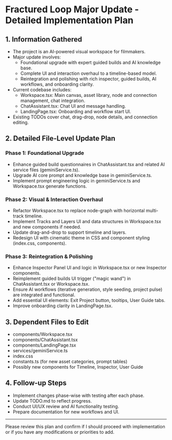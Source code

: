 # Fractured Loop Major Update - Detailed Implementation Plan

## 1. Information Gathered
- The project is an AI-powered visual workspace for filmmakers.
- Major update involves:
  - Foundational upgrade with expert guided builds and AI knowledge base.
  - Complete UI and interaction overhaul to a timeline-based model.
  - Reintegration and polishing with rich inspector, guided builds, AI workflows, and onboarding clarity.
- Current codebase includes:
  - Workspace.tsx: Main canvas, asset library, node and connection management, chat integration.
  - ChatAssistant.tsx: Chat UI and message handling.
  - LandingPage.tsx: Onboarding and workflow start UI.
- Existing TODOs cover chat, drag-drop, node details, and connection editing.

## 2. Detailed File-Level Update Plan

### Phase 1: Foundational Upgrade
- Enhance guided build questionnaires in ChatAssistant.tsx and related AI service files (geminiService.ts).
- Upgrade AI core prompt and knowledge base in geminiService.ts.
- Implement prompt engineering logic in geminiService.ts and Workspace.tsx generate functions.

### Phase 2: Visual & Interaction Overhaul
- Refactor Workspace.tsx to replace node-graph with horizontal multi-track timeline.
- Implement Tracks and Layers UI and data structures in Workspace.tsx and new components if needed.
- Update drag-and-drop to support timeline and layers.
- Redesign UI with cinematic theme in CSS and component styling (index.css, components).

### Phase 3: Reintegration & Polishing
- Enhance Inspector Panel UI and logic in Workspace.tsx or new Inspector components.
- Reimplement guided builds UI trigger ("magic wand") in ChatAssistant.tsx or Workspace.tsx.
- Ensure AI workflows (iterative generation, style seeding, project pulse) are integrated and functional.
- Add essential UI elements: Exit Project button, tooltips, User Guide tabs.
- Improve onboarding clarity in LandingPage.tsx.

## 3. Dependent Files to Edit
- components/Workspace.tsx
- components/ChatAssistant.tsx
- components/LandingPage.tsx
- services/geminiService.ts
- index.css
- constants.ts (for new asset categories, prompt tables)
- Possibly new components for Timeline, Inspector, User Guide

## 4. Follow-up Steps
- Implement changes phase-wise with testing after each phase.
- Update TODO.md to reflect progress.
- Conduct UI/UX review and AI functionality testing.
- Prepare documentation for new workflows and UI.

---

Please review this plan and confirm if I should proceed with implementation or if you have any modifications or priorities to add.
